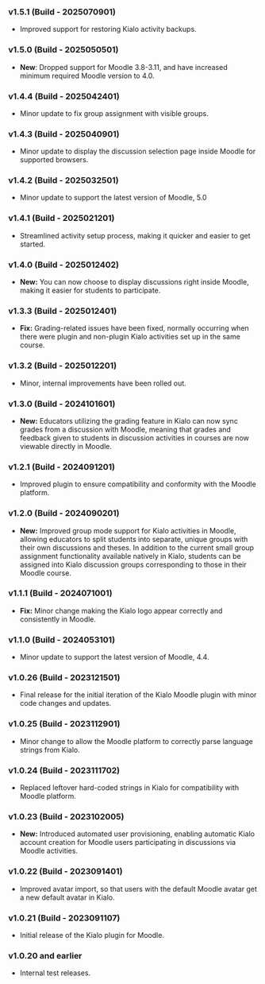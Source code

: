### v1.5.1 (Build - 2025070901)

* Improved support for restoring Kialo activity backups.

### v1.5.0 (Build - 2025050501)

* **New**: Dropped support for Moodle 3.8-3.11, and have increased minimum required Moodle version to 4.0.

### v1.4.4 (Build - 2025042401)

* Minor update to fix group assignment with visible groups.

### v1.4.3 (Build - 2025040901)

* Minor update to display the discussion selection page inside Moodle for supported browsers.

### v1.4.2 (Build - 2025032501)

* Minor update to support the latest version of Moodle, 5.0

### v1.4.1 (Build - 2025021201)

* Streamlined activity setup process, making it quicker and easier to get started.

### v1.4.0 (Build - 2025012402)

* **New:** You can now choose to display discussions right inside Moodle, making it easier for students to participate.

### v1.3.3 (Build - 2025012401)

* **Fix:** Grading-related issues have been fixed, normally occurring when there were plugin and non-plugin Kialo activities set up in the same course.

### v1.3.2 (Build - 2025012201)

* Minor, internal improvements have been rolled out.

### v1.3.0 (Build - 2024101601)

* **New:** Educators utilizing the grading feature in Kialo can now sync grades from a discussion with Moodle, meaning that grades and feedback given to students in discussion activities in courses are now viewable directly in Moodle.

### v1.2.1 (Build - 2024091201)

* Improved plugin to ensure compatibility and conformity with the Moodle platform.

### v1.2.0 (Build - 2024090201)

* **New:** Improved group mode support for Kialo activities in Moodle, allowing educators to split students into separate, unique groups with their own discussions and theses. In addition to the current small group assignment functionality available natively in Kialo, students can be assigned into Kialo discussion groups corresponding to those in their Moodle course.

### v1.1.1 (Build - 2024071001)

* **Fix:** Minor change making the Kialo logo appear correctly and consistently in Moodle.

### v1.1.0 (Build - 2024053101)

* Minor update to support the latest version of Moodle, 4.4.

### v1.0.26 (Build - 2023121501)

* Final release for the initial iteration of the Kialo Moodle plugin with minor code changes and updates.

### v1.0.25 (Build - 2023112901)

* Minor change to allow the Moodle platform to correctly parse language strings from Kialo.

### v1.0.24 (Build - 2023111702)

* Replaced leftover hard-coded strings in Kialo for compatibility with Moodle platform.

### v1.0.23 (Build - 2023102005)

* **New:** Introduced automated user provisioning, enabling automatic Kialo account creation for Moodle users participating in discussions via Moodle activities.

### v1.0.22 (Build - 2023091401)

* Improved avatar import, so that users with the default Moodle avatar get a new default avatar in Kialo.

### v1.0.21 (Build - 2023091107)

* Initial release of the Kialo plugin for Moodle.

### v1.0.20 and earlier

* Internal test releases.

